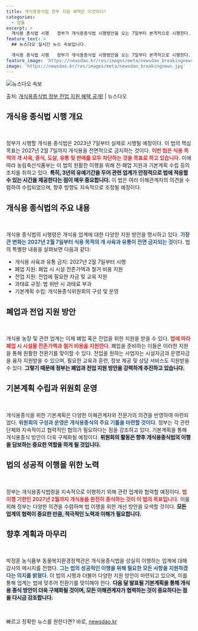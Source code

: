 ```yaml
---
title: 개식용종식법 정부 지원 혜택은 이것이다!
categories:
  - 법률
excerpt: >
  개식용 종식법 시행   정부가 개식용종식법 시행령안을 오는 7일부터 본격적으로 시행한다. 이 시행령의 목표는…
feature_text: >
  ## 뉴스다오 실시간 뉴스 속보입니다.

  개식용 종식법 시행   정부가 개식용종식법 시행령안을 오는 7일부터 본격적으로 시행한다. 이 시행령의 목표는…
feature_image: 'https://newsdao.kr/res/images/meta/newsdao_breakingnews.jpg'
image: 'https://newsdao.kr/res/images/meta/newsdao_breakingnews.jpg'
---
```


![뉴스다오 속보](https://newsdao.kr/res/images/meta/newsdao_breakingnews.jpg)

<p>출처: <a href="https://newsdao.kr/5236" rel="dofollow">개식용종식법 정부 전업 지원 혜택 공개!</a> | 뉴스다오</p>

<h2 data-ke-size="size26">개식용 종식법 시행 개요</h2>

<p data-ke-size="size16">&nbsp;</p>  

정부가 시행할 개식용 종식법은 2023년 7일부터 실제로 시행될 예정이다. 이 법의 핵심 목표는 2027년 2월 7일까지 개식용을 전면적으로 금지하는 것이다. <b><span style="color: #ee2323;">이번 법은 식용 목적의 개 사육, 증식, 도살, 유통 및 판매를 모두 차단하는 것을 목표로 하고 있습니다.</span></b> 이에 따라 농림축산식품부는 이 법의 원활한 이행을 위해 전·폐업 지원과 기본계획 수립 등의 조치를 취하고 있다. <b><span style="background-color: #21538527;">특히, 3년의 유예기간을 두어 관련 업계가 안정적으로 법에 적응할 수 있는 시간을 제공한다는 점이 매우 중요합니다.</span></b> 이 법은 여러 이해관계자의 의견을 수렴하여 수립되었으며, 향후 방향도 지속적으로 조정될 예정이다.

<h2 data-ke-size="size26">개식용 종식법의 주요 내용</h2>

<p data-ke-size="size16">&nbsp;</p>  

개식용 종식법의 시행령은 개식용 업계에 대한 다양한 지원 방안을 명시하고 있다. <b><span style="color: #1a5490;">가장 큰 변화는 2027년 2월 7일부터 식용 목적의 개 사육과 유통이 전면 금지되는 것</span></b>이다. 법의 특별한 내용을 살펴보면 다음과 같다:

<ul>
    <li>개식용 사육과 유통 금지: 2027년 2월 7일부터 시행</li>
    <li>폐업 지원: 폐업 시 시설 잔존가액과 철거 비용 지원</li>
    <li>전업 지원: 전업에 필요한 자금 및 교육 지원</li>
    <li>과태료 규정: 법 위반 시 과태료 부과</li>
    <li>기본계획 수립: 개식용종식위원회의 구성 및 운영</li>
</ul>

<h2 data-ke-size="size26">폐업과 전업 지원 방안</h2>

<p data-ke-size="size16">&nbsp;</p>  

개식용 농장 및 관련 업계는 이제 폐업 혹은 전업을 위한 지원을 받을 수 있다. <b><span style="color: #ee2323;">법에 따라 폐업 시 시설물 잔존가액과 철거 비용을 지원한다</span></b>. 폐업을 준비하는 이들은 이러한 지원을 통해 원활한 전환기를 맞이할 수 있다. 전업을 원하는 사업자는 시설자금과 운영자금을 융자 지원받을 수 있으며, 필요한 교육과 훈련, 정보 제공 및 상담 서비스도 지원받을 수 있다. <b><span style="background-color: #21538527;">그렇기 때문에 정부는 폐업과 전업 지원 방안을 강력하게 추진하고 있습니다.</span></b>

<h2 data-ke-size="size26">기본계획 수립과 위원회 운영</h2>

<p data-ke-size="size16">&nbsp;</p>  

개식용종식을 위한 기본계획은 다양한 이해관계자와 전문가의 의견을 반영하여 마련되었다. <b><span style="color: #1a5490;">위원회의 구성과 운영은 개식용종식의 주요 기틀을 마련할 것이다</span></b>. 정부는 각 관련 단체와 지속적이고 협력적인 협의가 필요하다는 점을 강조하고 있다. 기본계획을 통해 개식용종식 방안이 더욱 구체화될 예정이다. <b><span style="background-color: #21538527;">위원회의 활동은 향후 개식용종식법의 이행을 담보하는 중요한 역할을 하게 될 것입니다.</span></b>

<h2 data-ke-size="size26">법의 성공적 이행을 위한 노력</h2>

<p data-ke-size="size16">&nbsp;</p>  

정부는 개식용종식법령을 지속적으로 이행하기 위해 관련 업계와 협력할 예정이다. <b><span style="color: #ee2323;">법 이행 기한인 2027년 2월까지 개식용을 완전히 종식하는 것이 이 법의 목표입니다.</span></b> 이를 위해 정부는 다양한 의견을 수렴하며 법 이행을 위한 개선 방안을 모색할 것이다. <b><span style="background-color: #21538527;">모든 업계의 협력이 중요한 만큼, 적극적인 노력과 이해가 필요합니다.</span></b>

<h2 data-ke-size="size26">향후 계획과 마무리</h2>

<p data-ke-size="size16">&nbsp;</p>  

박정훈 농식품부 동물복지환경정책관은 개식용종식법을 성실히 이행하는 업계에 대해 감사의 메시지를 전했다. <b><span style="color: #1a5490;">그는 법의 성공적인 이행을 위해 필요한 모든 사항을 지원하겠다는 의지를 밝혔다</span></b>. 이 법의 시행과 더불어 다양한 지원 방안이 마련되고 있으며, 이를 통해 업계는 법에 맞추어 전환기를 맞이해야 한다. <b><span style="background-color: #21538527;">다음 달 발표될 기본계획을 통해 개식용 종식 방안이 더욱 구체화될 것이며, 모든 이해관계자가 협력하는 것이 중요하다는 점을 다시금 강조합니다.</span></b>

<p data-ke-size="size16">&nbsp;</p>   

빠르고 정확한 뉴스를 원한다면? 바로, <a href="https://newsdao.kr" rel="dofollow">newsdao.kr</a>


